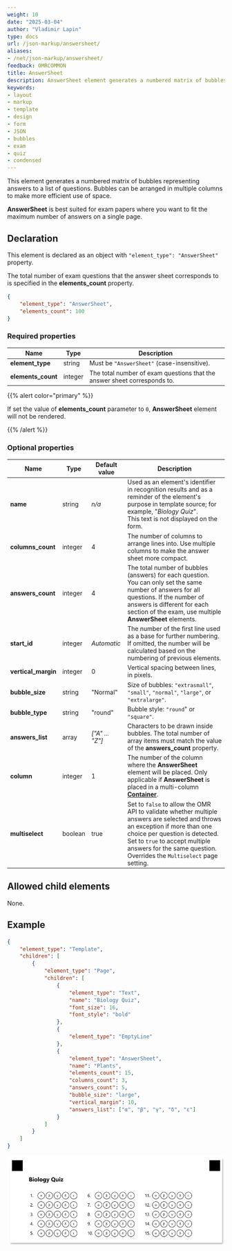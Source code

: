 ```yaml
---
weight: 10
date: "2025-03-04"
author: "Vladimir Lapin"
type: docs
url: /json-markup/answersheet/
aliases:
- /net/json-markup/answersheet/
feedback: OMRCOMMON
title: AnswerSheet
description: AnswerSheet element generates a numbered matrix of bubbles arranged in multiple columns to make more efficient use of space.
keywords:
- layout
- markup
- template
- design
- form
- JSON
- bubbles
- exam
- quiz
- condensed
---
```


This element generates a numbered matrix of bubbles representing answers to a list of questions. Bubbles can be arranged in multiple columns to make more efficient use of space.

**AnswerSheet** is best suited for exam papers where you want to fit the maximum number of answers on a single page.

## Declaration

This element is declared as an object with `"element_type": "AnswerSheet"` property.

The total number of exam questions that the answer sheet corresponds to is specified in the **elements_count** property.

```json
{
	"element_type": "AnswerSheet",
	"elements_count": 100
}
```

### Required properties

Name | Type | Description
---- | ---- | -----------
**element_type** | string | Must be `"AnswerSheet"` (case-insensitive).
**elements_count** | integer | The total number of exam questions that the answer sheet corresponds to.

{{% alert color="primary" %}}

If set the value of **elements_count** parameter to `0`, **AnswerSheet** element will not be rendered.

{{% /alert %}}

### Optional properties

Name | Type | Default value | Description
---- | ---- | ------------- | -----------
**name** | string | _n/a_ | Used as an element's identifier in recognition results and as a reminder of the element's purpose in template source; for example, "_Biology Quiz_".<br />This text is not displayed on the form.
**columns_count** | integer | 4 | The number of columns to arrange lines into. Use multiple columns to make the answer sheet more compact.
**answers_count** | integer | 4 | The total number of bubbles (answers) for each question.<br />You can only set the same number of answers for all questions. If the number of answers is different for each section of the exam, use multiple **AnswerSheet** elements.
**start_id** | integer | _Automatic_ | The number of the first line used as a base for further numbering.<br />If omitted, the number will be calculated based on the numbering of previous elements.
**vertical_margin** | integer | 0 | Vertical spacing between lines, in pixels.
**bubble_size** | string | "Normal" | Size of bubbles: `"extrasmall"`, `"small"`, `"normal"`, `"large"`, or `"extralarge"`.
**bubble_type** | string | "round" | Bubble style: `"round`" or `"square"`.
**answers_list** | array | _["A" ... "Z"]_ | Characters to be drawn inside bubbles. The total number of array items must match the value of the **answers_count** property.
**column** | integer | 1 | The number of the column where the **AnswerSheet** element will be placed. Only applicable if **AnswerSheet** is placed in a multi-column [**Container**](/omr/json-markup/container/).
**multiselect** | boolean | true | Set to `false` to allow the OMR API to validate whether multiple answers are selected and throws an exception if more than one choice per question is detected. Set to `true` to accept multiple answers for the same question.<br />Overrides the `Multiselect` page setting.

## Allowed child elements

None.

## Example

```json
{
	"element_type": "Template",
	"children": [
		{
			"element_type": "Page",
			"children": [
				{
					"element_type": "Text",
					"name": "Biology Quiz",
					"font_size": 16,
					"font_style": "bold"
				},
				{
					"element_type": "EmptyLine"
				},
				{
					"element_type": "AnswerSheet",
					"name": "Plants",
					"elements_count": 15,
					"columns_count": 3,
					"answers_count": 5,
					"bubble_size": "large",
					"vertical_margin": 10,
					"answers_list": ["α", "β", "γ", "δ", "ε"]
				}
			]
		}
	]
}
```

![answer_sheet example](answer_sheet-example.png)
